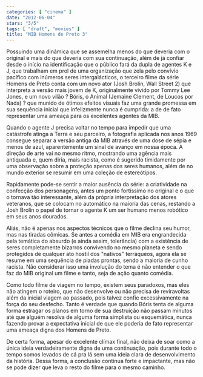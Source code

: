 ```yaml
---
categories: [ "cinema" ]
date: "2012-06-04"
stars: "3/5"
tags: [ "draft", "movies" ]
title: "MIB Homens de Preto 3"
---
```

Possuindo uma dinâmica que se assemelha menos do que deveria com
o original e mais do que deveria com sua continuação, além de já
confiar desde o início na identificação que o público fará da dupla
de agentes K e J, que trabalham em prol de uma organização que zela
pelo convívio pacífico com inúmeros seres intergalácticos, o terceiro
filme da série Homens de Preto conta com um novo ator (Josh Brolin, Wall
Street 2) que interpreta a versão mais jovem de K, originalmente vivido
por Tommy Lee Jones, e um novo vilão ? Bóris, o Animal (Jemaine Clement,
de Loucos por Nada) ? que munido de ótimos efeitos visuais faz uma grande
promessa em sua sequência inicial que infelizmente nunca é cumprida:
a de de fato representar uma ameaça para os excelentes agentes da MIB.

Quando o agente J precisa voltar no tempo para impedir que uma
catástrofe atinga a Terra e seu parceiro, a fotografia aplicada nos
anos 1969 consegue separar a versão antiga da MIB através de uma dose
de sépia e menos de azul, aparentemente um sinal de avanço em nossa
época. A direção de arte vai no mesmo ritmo, mostrando uma agência
mais antiquada e, quem diria, mais racista, como é sugerido timidamente
por uma observação sobre a proteção apenas dos seres humanos, além
de no mundo exterior se resumir em uma coleção de estereótipos.

Rapidamente pode-se sentir a maior ausência da série: a criatividade
na confecção dos personagens, antes um ponto fortíssimo no original
e o que o tornava tão interessante, além da própria interpretação
dos atores veteranos, que se colocam no automático na maioria das cenas,
restando a Josh Brolin o papel de tornar o agente K um ser humano menos
robótico em seus anos dourados.

Aliás, não é apenas nos aspectos técnicos que o filme declina
seu humor, mas nas tiradas cômicas. Se antes a comédia em MIB era
engrandecida pela temática do absurdo (e ainda assim, tolerância)
com a existência de seres completamente bizarros convivendo no
mesmo planeta e sendo protegidos de qualquer ato hostil dos "nativos"
terráqueos, agora ela se resume em uma sequência de piadas prontas,
sendo a maioria de cunho racista. Não considerar isso uma involução
do tema é não entender o que faz do MIB original um filme e tanto,
seja de ação quanto comédia.

Como todo filme de viagem no tempo, existem seus paradoxos, mas eles não
atingem o roteiro, que não desenvolve ou não precisa de reviravoltas
além da inicial viagem ao passado, pois talvez confie excessivamente
na força do seu desfecho. Tanto é verdade que quando Bóris tenta
de alguma forma estragar os planos em torno de sua destruição não
passam minutos até que alguém resolva de alguma forma simplista ou
esquemática, nunca fazendo provar a expectativa inicial de que ele
poderia de fato representar uma ameaça digna dos Homens de Preto.

De certa forma, apesar do excelente clímax final, não deixa de soar
como a única ideia verdadeiramente digna de uma continuação, pois
durante todo o tempo somos levados de cá pra lá sem uma ideia clara de
desenvolvimento da história. Dessa forma, a conclusão continua forte
e impactante, mas não se pode dizer que leva o resto do filme para o
mesmo caminho.

